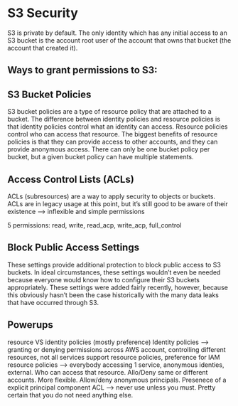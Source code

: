 # S3 Security

S3 is private by default. The only identity which has any initial access to an S3 bucket is the account root user of the account that owns that bucket (the account that created it).

## Ways to grant permissions to S3:
## S3 Bucket Policies

S3 bucket policies are a type of resource policy that are attached to a bucket.
The difference between identity policies and resource policies is that identity policies control what an identity can access. Resource policies control who can access that resource.
The biggest benefits of resource policies is that they can provide access to other accounts, and they can provide anonymous access.
There can only be one bucket policy per bucket, but a given bucket policy can have multiple statements.

## Access Control Lists (ACLs)

ACLs (subresources) are a way to apply security to objects or buckets. ACLs are in legacy usage at this point, but it’s still good to be aware of their existence --> inflexible and simple permissions

5 permissions: read, write, read_acp, write_acp, full_control

## Block Public Access Settings

These settings provide additional protection to block public access to S3 buckets.
In ideal circumstances, these settings wouldn’t even be needed because everyone would know how to configure their S3 buckets appropriately.
These settings were added fairly recently, however, because this obviously hasn’t been the case historically with the many data leaks that have occurred through S3.

## Powerups
resource VS identity policies (mostly preference) 
Identity policies --> granting or denying permissions across AWS account, controlling different resources, not all services support resource policies, preference for IAM 
resource policies --> everybody accessing 1 service, anonymous identies, external. Who can access that resource. Allo/Deny same or different accounts. More flexible. Allow/deny anonymous principals. Presenece of a explicit principal component
ACL --> never use unless you must. Pretty certain that you do not need anything else. 
